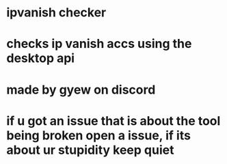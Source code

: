 # ipvanish checker
# checks ip vanish accs using the desktop api
# made by gyew on discord
# if u got an issue that is about the tool being broken open a issue, if its about ur stupidity keep quiet

